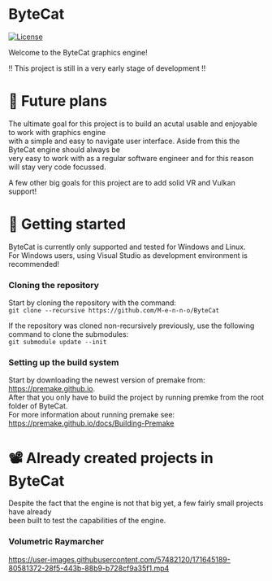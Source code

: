 # ByteCat
[![License](https://img.shields.io/github/license/M-e-n-n-o/ByteCat.svg)](https://github.com/M-e-n-n-o/ByteCat/blob/main/LICENSE)  

Welcome to the ByteCat graphics engine!

!! This project is still in a very early stage of development !!


# 🚀 Future plans
The ultimate goal for this project is to build an acutal usable and enjoyable to work with graphics engine  
with a simple and easy to navigate user interface. Aside from this the ByteCat engine should always be  
very easy to work with as a regular software engineer and for this reason will stay very code focussed.

A few other big goals for this project are to add solid VR and Vulkan support!


# 🏃 Getting started
ByteCat is currently only supported and tested for Windows and Linux.  
For Windows users, using Visual Studio as development environment is recommended!

### Cloning the repository
Start by cloning the repository with the command:  
``` git clone --recursive https://github.com/M-e-n-n-o/ByteCat ``` 

If the repository was cloned non-recursively previously, use the following command to clone the submodules:  
```git submodule update --init``` 

### Setting up the build system
Start by downloading the newest version of premake from: https://premake.github.io.  
After that you only have to build the project by running premke from the root folder of ByteCat.  
For more information about running premake see: https://premake.github.io/docs/Building-Premake


# 📽️ Already created projects in ByteCat
Despite the fact that the engine is not that big yet, a few fairly small projects have already  
been built to test the capabilities of the engine.

### Volumetric Raymarcher
https://user-images.githubusercontent.com/57482120/171645189-80581372-28f5-443b-88b9-b728cf9a35f1.mp4

